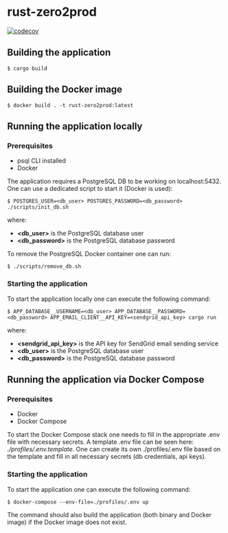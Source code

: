 # rust-zero2prod
[![codecov](https://codecov.io/gh/mr-cell/rust-zero2prod/branch/master/graph/badge.svg?token=7G84R9BDAM)](https://codecov.io/gh/mr-cell/rust-zero2prod)

## Building the application
```shell
$ cargo build
```

## Building the Docker image
```shell
$ docker build . -t rust-zero2prod:latest
```
## Running the application locally

### Prerequisites
- psql CLI installed 
- Docker

The application requires a PostgreSQL DB to be working on localhost:5432. 
One can use a dedicated script to start it (Docker is used):
```shell
$ POSTGRES_USER=<db_user> POSTGRES_PASSWORD=<db_password> ./scripts/init_db.sh
```
where:
- **<db_user>** is the PostgreSQL database user
- **<db_password>** is the PostgreSQL database password

To remove the PostgreSQL Docker container one can run:
```shell
$ ./scripts/remove_db.sh
```

### Starting the application
To start the application locally one can execute the following command:
```shell
$ APP_DATABASE__USERNAME=<db_user> APP_DATABASE__PASSWORD=<db_password> APP_EMAIL_CLIENT__API_KEY=<sendgrid_api_key> cargo run
```
where:
- **<sendgrid_api_key>** is the API key for SendGrid email sending service
- **<db_user>** is the PostgreSQL database user
- **<db_password>** is the PostgreSQL database password

## Running the application via Docker Compose

### Prerequisites
- Docker
- Docker Compose

To start the Docker Compose stack one needs to fill in the appropriate .env file with necessary secrets.
A template .env file can be seen here: *./profiles/.env.template*. 
One can create its own ./profiles/.env file based on the template and fill in all necessary secrets (db credentials, api keys).

### Starting the application
To start the application one can execute the following command:
```shell
$ docker-compose --env-file=./profiles/.env up
```

The command should also build the application (both binary and Docker image) if the Docker image does not exist.